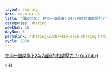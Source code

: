 ```yaml
---
layout: sharing
date: 2020-04-25
title: "讀經分享： 在同一個屋簷下24/7居家的相處壓力？"
categories: sharing
weekNum: 16
dayNum: 6
permalink: /sharing/2020/wk16-day6-sharing.html
cycle: 2020
---
```


[在同一個屋簷下24/7居家的相處壓力？(YouTube)](https://youtu.be/WKg8R-Hr6xo)

`小錢`
